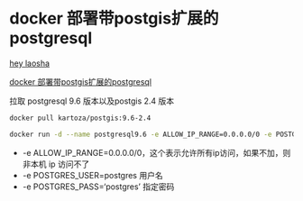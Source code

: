 # docker 部署带postgis扩展的postgresql

[hey laosha](https://blog.csdn.net/geol200709)

[docker 部署带postgis扩展的postgresql](https://blog.csdn.net/geol200709/article/details/89481194)

拉取 postgresql 9.6 版本以及postgis 2.4 版本

```bash
docker pull kartoza/postgis:9.6-2.4

docker run -d --name postgresql9.6 -e ALLOW_IP_RANGE=0.0.0.0/0 -e POSTGRES_USER=postgres -e POSTGRES_PASSWORD=postgres -v /var/minio/postgresql/data:/var/lib/postgresql/data -p 5432:5432 kartoza/postgis:9.6-2.4
```

- -e ALLOW_IP_RANGE=0.0.0.0/0，这个表示允许所有ip访问，如果不加，则非本机 ip 访问不了
- -e POSTGRES_USER=postgres 用户名
- -e POSTGRES_PASS=‘postgres’ 指定密码

